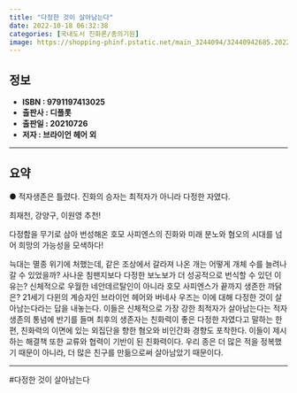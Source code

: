 ```yaml
---
title: "다정한 것이 살아남는다"
date: 2022-10-18 06:32:38
categories: [국내도서 진화론/종의기원]
image: https://shopping-phinf.pstatic.net/main_3244094/32440942685.20220527054233.jpg
---
```


## **정보**

- **ISBN : 9791197413025**
- **출판사 : 디플롯**
- **출판일 : 20210726**
- **저자 : 브라이언 헤어 외**

------



## **요약**

● 적자생존은 틀렸다.
진화의 승자는 최적자가 아니라 다정한 자였다.

최재천, 강양구, 이원영 추천!

다정함을 무기로 삼아 번성해온 호모 사피엔스의 진화와 미래
분노와 혐오의 시대를 넘어 희망의 가능성을 모색하다!

늑대는 멸종 위기에 처했는데, 같은 조상에서 갈라져 나온 개는 어떻게 개체 수를 늘려나갈 수 있었을까? 사나운 침팬지보다 다정한 보노보가 더 성공적으로 번식할 수 있던 이유는? 신체적으로 우월한 네안데르탈인이 아니라 호모 사피엔스가 끝까지 생존한 까닭은? 21세기 다윈의 계승자인 브라이언 헤어와 버네사 우즈는 이에 대해 다정한 것이 살아남는다라는 답을 내놓는다. 이들은 신체적으로 가장 강한 최적자가 살아남는다는 적자생존의 통념에 반기를 들며 최후의 생존자는 친화력이 좋은 다정한 자였다고 말하는 한편, 친화력의 이면에 있는 외집단을 향한 혐오와 비인간화 경향도 포착한다. 이들이 제시하는 해결책 또한 교류와 협력이 기반이 된 친화력이다. 우리 종은 더 많은 적을 정복했기 때문이 아니라, 더 많은 친구를 만듦으로써 살아남았기 때문이다.

------

#다정한 것이 살아남는다


